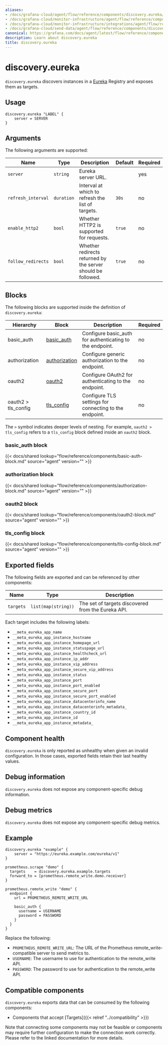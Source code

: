 ```yaml
---
aliases:
- /docs/grafana-cloud/agent/flow/reference/components/discovery.eureka/
- /docs/grafana-cloud/monitor-infrastructure/agent/flow/reference/components/discovery.eureka/
- /docs/grafana-cloud/monitor-infrastructure/integrations/agent/flow/reference/components/discovery.eureka/
- /docs/grafana-cloud/send-data/agent/flow/reference/components/discovery.eureka/
canonical: https://grafana.com/docs/agent/latest/flow/reference/components/discovery.eureka/
description: Learn about discovery.eureka
title: discovery.eureka
---
```


# discovery.eureka

`discovery.eureka` discovers instances in a [Eureka][] Registry and exposes them as targets.

[Eureka]: https://github.com/Netflix/eureka/

## Usage

```river
discovery.eureka "LABEL" {
    server = SERVER
}
```

## Arguments

The following arguments are supported:

Name                | Type       | Description                                                            | Default              | Required
------------------- | ---------- | ---------------------------------------------------------------------- | -------------------- | --------
`server`            | `string`   | Eureka server URL.                                                     |                      | yes
`refresh_interval`  | `duration` | Interval at which to refresh the list of targets.                      | `30s`                | no
`enable_http2`      | `bool`     | Whether HTTP2 is supported for requests.                               | `true`               | no
`follow_redirects`  | `bool`     | Whether redirects returned by the server should be followed.           | `true`               | no

## Blocks
The following blocks are supported inside the definition of
`discovery.eureka`:

Hierarchy | Block | Description | Required
--------- | ----- | ----------- | --------
basic_auth | [basic_auth][] | Configure basic_auth for authenticating to the endpoint. | no
authorization | [authorization][] | Configure generic authorization to the endpoint. | no
oauth2 | [oauth2][] | Configure OAuth2 for authenticating to the endpoint. | no
oauth2 > tls_config | [tls_config][] | Configure TLS settings for connecting to the endpoint. | no

The `>` symbol indicates deeper levels of nesting. For example,
`oauth2 > tls_config` refers to a `tls_config` block defined inside
an `oauth2` block.

[basic_auth]: #basic_auth-block
[authorization]: #authorization-block
[oauth2]: #oauth2-block
[tls_config]: #tls_config-block

### basic_auth block

{{< docs/shared lookup="flow/reference/components/basic-auth-block.md" source="agent" version="<AGENT VERSION>" >}}

### authorization block

{{< docs/shared lookup="flow/reference/components/authorization-block.md" source="agent" version="<AGENT VERSION>" >}}

### oauth2 block

{{< docs/shared lookup="flow/reference/components/oauth2-block.md" source="agent" version="<AGENT VERSION>" >}}

### tls_config block

{{< docs/shared lookup="flow/reference/components/tls-config-block.md" source="agent" version="<AGENT VERSION>" >}}

## Exported fields

The following fields are exported and can be referenced by other components:

Name      | Type                | Description
--------- | ------------------- | -----------
`targets` | `list(map(string))` | The set of targets discovered from the Eureka API.

Each target includes the following labels:

* `__meta_eureka_app_name`
* `__meta_eureka_app_instance_hostname`
* `__meta_eureka_app_instance_homepage_url`
* `__meta_eureka_app_instance_statuspage_url`
* `__meta_eureka_app_instance_healthcheck_url`
* `__meta_eureka_app_instance_ip_addr`
* `__meta_eureka_app_instance_vip_address`
* `__meta_eureka_app_instance_secure_vip_address`
* `__meta_eureka_app_instance_status`
* `__meta_eureka_app_instance_port`
* `__meta_eureka_app_instance_port_enabled`
* `__meta_eureka_app_instance_secure_port`
* `__meta_eureka_app_instance_secure_port_enabled`
* `__meta_eureka_app_instance_datacenterinfo_name`
* `__meta_eureka_app_instance_datacenterinfo_metadata_`
* `__meta_eureka_app_instance_country_id`
* `__meta_eureka_app_instance_id`
* `__meta_eureka_app_instance_metadata_`

## Component health

`discovery.eureka` is only reported as unhealthy when given an invalid
configuration. In those cases, exported fields retain their last healthy
values.

## Debug information

`discovery.eureka` does not expose any component-specific debug information.

## Debug metrics

`discovery.eureka` does not expose any component-specific debug metrics.

## Example

```river
discovery.eureka "example" {
    server = "https://eureka.example.com/eureka/v1"
}

prometheus.scrape "demo" {
  targets    = discovery.eureka.example.targets
  forward_to = [prometheus.remote_write.demo.receiver]
}

prometheus.remote_write "demo" {
  endpoint {
    url = PROMETHEUS_REMOTE_WRITE_URL

    basic_auth {
      username = USERNAME
      password = PASSWORD
    }
  }
}
```
Replace the following:
  - `PROMETHEUS_REMOTE_WRITE_URL`: The URL of the Prometheus remote_write-compatible server to send metrics to.
  - `USERNAME`: The username to use for authentication to the remote_write API.
  - `PASSWORD`: The password to use for authentication to the remote_write API.

<!-- START GENERATED COMPATIBLE COMPONENTS -->

## Compatible components

`discovery.eureka` exports data that can be consumed by the following components:

- Components that accept [Targets]({{< relref "../compatibility" >}})

Note that connecting some components may not be feasible or components may require further configuration to make the connection work correctly. Please refer to the linked documentation for more details.

<!-- END GENERATED COMPATIBLE COMPONENTS -->
